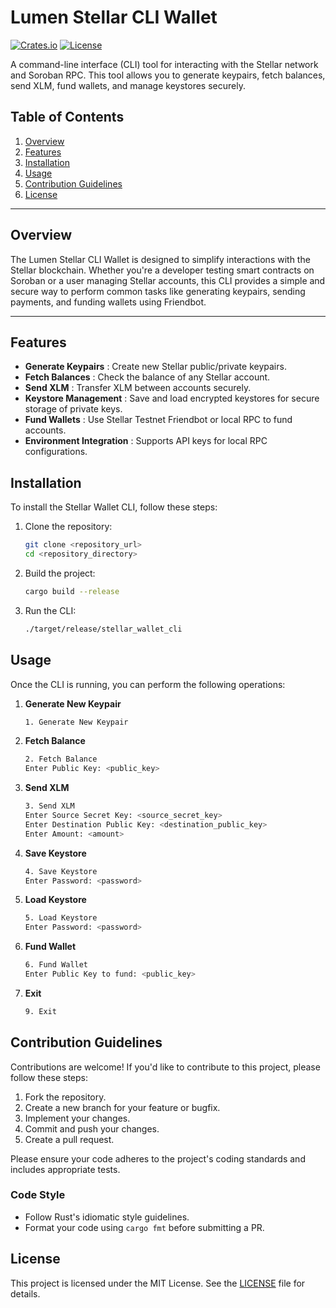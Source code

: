 # Lumen Stellar CLI Wallet

[![Crates.io](https://img.shields.io/crates/v/stellar_cli_wallet_lumen.svg)](https://crates.io/crates/stellar_cli_wallet_lumen) [![License](https://img.shields.io/badge/license-MIT-blue.svg)](https://chat.qwenlm.ai/c/LICENSE)

A command-line interface (CLI) tool for interacting with the Stellar network and Soroban RPC. This tool allows you to generate keypairs, fetch balances, send XLM, fund wallets, and manage keystores securely.

## Table of Contents

1.  [Overview](https://chat.qwenlm.ai/c/a85eff0a-4613-4a7e-8584-d41fbce79a81#overview)
2.  [Features](https://chat.qwenlm.ai/c/a85eff0a-4613-4a7e-8584-d41fbce79a81#features)
3.  [Installation](https://chat.qwenlm.ai/c/a85eff0a-4613-4a7e-8584-d41fbce79a81#installation)
4.  [Usage](https://chat.qwenlm.ai/c/a85eff0a-4613-4a7e-8584-d41fbce79a81#usage)
5.  [Contribution Guidelines](https://chat.qwenlm.ai/c/a85eff0a-4613-4a7e-8584-d41fbce79a81#contribution-guidelines)
6.  [License](https://chat.qwenlm.ai/c/a85eff0a-4613-4a7e-8584-d41fbce79a81#license)

---

## Overview

The Lumen Stellar CLI Wallet is designed to simplify interactions with the Stellar blockchain. Whether you're a developer testing smart contracts on Soroban or a user managing Stellar accounts, this CLI provides a simple and secure way to perform common tasks like generating keypairs, sending payments, and funding wallets using Friendbot.

---

## Features

-   **Generate Keypairs** : Create new Stellar public/private keypairs.
-   **Fetch Balances** : Check the balance of any Stellar account.
-   **Send XLM** : Transfer XLM between accounts securely.
-   **Keystore Management** : Save and load encrypted keystores for secure storage of private keys.
-   **Fund Wallets** : Use Stellar Testnet Friendbot or local RPC to fund accounts.
-   **Environment Integration** : Supports API keys for local RPC configurations.

## Installation

To install the Stellar Wallet CLI, follow these steps:

1. Clone the repository:

    ```sh
    git clone <repository_url>
    cd <repository_directory>
    ```

2. Build the project:

    ```sh
    cargo build --release
    ```

3. Run the CLI:
    ```sh
    ./target/release/stellar_wallet_cli
    ```

## Usage

Once the CLI is running, you can perform the following operations:

1. **Generate New Keypair**

    ```sh
    1. Generate New Keypair
    ```

2. **Fetch Balance**

    ```sh
    2. Fetch Balance
    Enter Public Key: <public_key>
    ```

3. **Send XLM**

    ```sh
    3. Send XLM
    Enter Source Secret Key: <source_secret_key>
    Enter Destination Public Key: <destination_public_key>
    Enter Amount: <amount>
    ```

4. **Save Keystore**

    ```sh
    4. Save Keystore
    Enter Password: <password>
    ```

5. **Load Keystore**

    ```sh
    5. Load Keystore
    Enter Password: <password>
    ```

6. **Fund Wallet**

    ```sh
    6. Fund Wallet
    Enter Public Key to fund: <public_key>
    ```

7. **Exit**
    ```sh
    9. Exit
    ```

## Contribution Guidelines

Contributions are welcome! If you'd like to contribute to this project, please follow these steps:

1. Fork the repository.
2. Create a new branch for your feature or bugfix.
3. Implement your changes.
4. Commit and push your changes.
5. Create a pull request.

Please ensure your code adheres to the project's coding standards and includes appropriate tests.

### Code Style

-   Follow Rust's idiomatic style guidelines.
-   Format your code using `cargo fmt` before submitting a PR.

## License

This project is licensed under the MIT License. See the [LICENSE](LICENSE) file for details.
